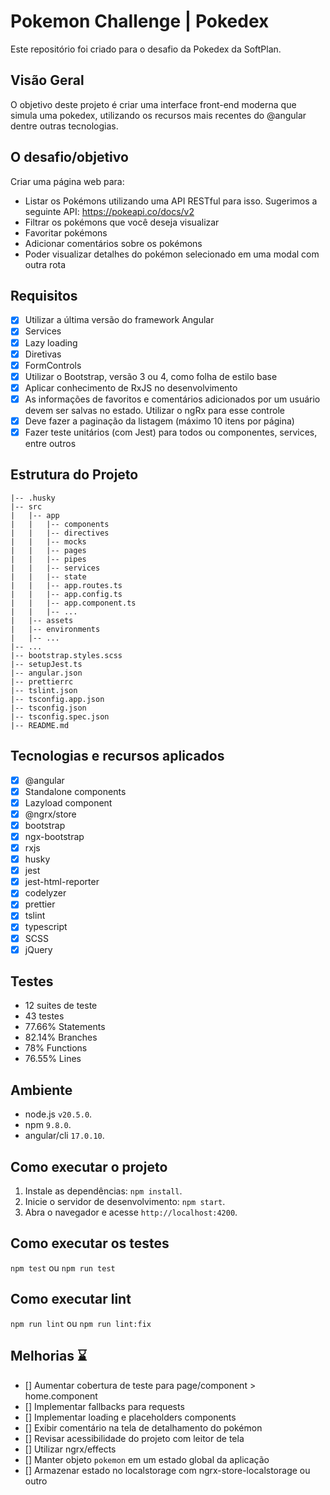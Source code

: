 # Pokemon Challenge | Pokedex

Este repositório foi criado para o desafio da Pokedex da SoftPlan.

## Visão Geral

O objetivo deste projeto é criar uma interface front-end moderna que simula uma pokedex, utilizando os recursos mais recentes do @angular dentre outras tecnologias.

## O desafio/objetivo

Criar uma página web para:

- Listar os Pokémons utilizando uma API RESTful para isso. Sugerimos a seguinte API: https://pokeapi.co/docs/v2
- Filtrar os pokémons que você deseja visualizar
- Favoritar pokémons
- Adicionar comentários sobre os pokémons
- Poder visualizar detalhes do pokémon selecionado em uma modal com outra rota

## Requisitos

- [x] Utilizar a última versão do framework Angular
- [x] Services
- [x] Lazy loading
- [x] Diretivas
- [x] FormControls
- [x] Utilizar o Bootstrap, versão 3 ou 4, como folha de estilo base
- [x] Aplicar conhecimento de RxJS no desenvolvimento
- [x] As informações de favoritos e comentários adicionados por um usuário devem ser salvas no estado. Utilizar o ngRx para esse controle
- [x] Deve fazer a paginação da listagem (máximo 10 itens por página)
- [x] Fazer teste unitários (com Jest) para todos ou componentes, services, entre outros

## Estrutura do Projeto

```
|-- .husky
|-- src
|   |-- app
|   |   |-- components
|   |   |-- directives
|   |   |-- mocks
|   |   |-- pages
|   |   |-- pipes
|   |   |-- services
|   |   |-- state
|   |   |-- app.routes.ts
|   |   |-- app.config.ts
|   |   |-- app.component.ts
|   |   |-- ...
|   |-- assets
|   |-- environments
|   |-- ...
|-- ...
|-- bootstrap.styles.scss
|-- setupJest.ts
|-- angular.json
|-- prettierrc
|-- tslint.json
|-- tsconfig.app.json
|-- tsconfig.json
|-- tsconfig.spec.json
|-- README.md
```

## Tecnologias e recursos aplicados

- [x] @angular
- [x] Standalone components
- [x] Lazyload component
- [x] @ngrx/store
- [x] bootstrap
- [x] ngx-bootstrap
- [x] rxjs
- [x] husky
- [x] jest
- [x] jest-html-reporter
- [x] codelyzer
- [x] prettier
- [x] tslint
- [x] typescript
- [x] SCSS
- [x] jQuery

## Testes

- 12 suites de teste
- 43 testes
- 77.66% Statements
- 82.14% Branches
- 78% Functions
- 76.55% Lines

## Ambiente

- node.js `v20.5.0`.
- npm `9.8.0`.
- angular/cli `17.0.10`.

## Como executar o projeto

1. Instale as dependências: `npm install`.
2. Inicie o servidor de desenvolvimento: `npm start`.
3. Abra o navegador e acesse `http://localhost:4200`.

## Como executar os testes

`npm test` ou `npm run test`

## Como executar lint

`npm run lint` ou `npm run lint:fix`

## Melhorias ⌛

- [] Aumentar cobertura de teste para page/component > home.component
- [] Implementar fallbacks para requests
- [] Implementar loading e placeholders components
- [] Exibir comentário na tela de detalhamento do pokémon
- [] Revisar acessibilidade do projeto com leitor de tela
- [] Utilizar ngrx/effects
- [] Manter objeto `pokemon` em um estado global da aplicação
- [] Armazenar estado no localstorage com ngrx-store-localstorage ou outro
